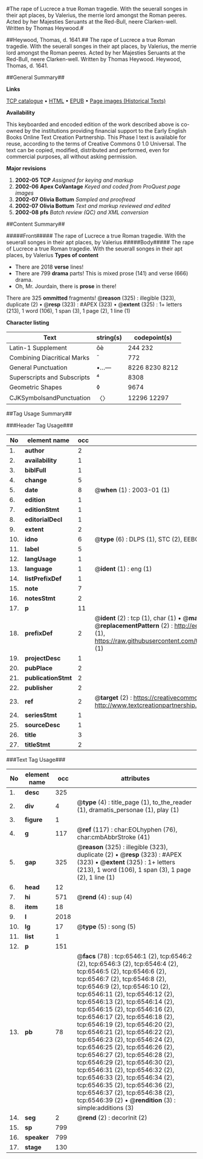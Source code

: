 #The rape of Lucrece a true Roman tragedie. With the seuerall songes in their apt places, by Valerius, the merrie lord amongst the Roman peeres. Acted by her Majesties Seruants at the Red-Bull, neere Clarken-well. Written by Thomas Heywood.#

##Heywood, Thomas, d. 1641.##
The rape of Lucrece a true Roman tragedie. With the seuerall songes in their apt places, by Valerius, the merrie lord amongst the Roman peeres. Acted by her Majesties Seruants at the Red-Bull, neere Clarken-well. Written by Thomas Heywood.
Heywood, Thomas, d. 1641.

##General Summary##

**Links**

[TCP catalogue](http://www.ota.ox.ac.uk/tcp/)  • 
[HTML](http://tei.it.ox.ac.uk/tcp/Texts-HTML/free/A03/A03244.html)  • 
[EPUB](http://tei.it.ox.ac.uk/tcp/Texts-EPUB/free/A03/A03244.epub) • 
[Page images (Historical Texts)](https://data.historicaltexts.jisc.ac.uk/view?pubId=eebo-99841926e&pageId=eebo-99841926e-6546-1)

**Availability**

This keyboarded and encoded edition of the
	       work described above is co-owned by the institutions
	       providing financial support to the Early English Books
	       Online Text Creation Partnership. This Phase I text is
	       available for reuse, according to the terms of Creative
	       Commons 0 1.0 Universal. The text can be copied,
	       modified, distributed and performed, even for
	       commercial purposes, all without asking permission.

**Major revisions**

1. __2002-05__ __TCP__ *Assigned for keying and markup*
1. __2002-06__ __Apex CoVantage__ *Keyed and coded from ProQuest page images*
1. __2002-07__ __Olivia Bottum__ *Sampled and proofread*
1. __2002-07__ __Olivia Bottum__ *Text and markup reviewed and edited*
1. __2002-08__ __pfs__ *Batch review (QC) and XML conversion*

##Content Summary##

#####Front#####
The rape of Lucrece a true Roman tragedie. With the seuerall songes in their apt places, by Valerius
#####Body#####
The rape of Lucrece a true Roman tragedie. With the seuerall songes in their apt places, by Valerius
**Types of content**

  * There are 2018 **verse** lines!
  * There are 799 **drama** parts! This is mixed prose (141) and verse (666) drama.
  * Oh, Mr. Jourdain, there is **prose** in there!

There are 325 **ommitted** fragments! 
 @__reason__ (325) : illegible (323), duplicate (2)  •  @__resp__ (323) : #APEX (323)  •  @__extent__ (325) : 1+ letters (213), 1 word (106), 1 span (3), 1 page (2), 1 line (1)

**Character listing**


|Text|string(s)|codepoint(s)|
|---|---|---|
|Latin-1 Supplement|ôè|244 232|
|Combining             Diacritical Marks|̄|772|
|General Punctuation|•…—|8226 8230 8212|
|Superscripts             and Subscripts|⁴|8308|
|Geometric Shapes|◊|9674|
|CJKSymbolsandPunctuation|〈〉|12296 12297|

##Tag Usage Summary##

###Header Tag Usage###

|No|element name|occ|attributes|
|---|---|---|---|
|1.|__author__|2||
|2.|__availability__|1||
|3.|__biblFull__|1||
|4.|__change__|5||
|5.|__date__|8| @__when__ (1) : 2003-01 (1)|
|6.|__edition__|1||
|7.|__editionStmt__|1||
|8.|__editorialDecl__|1||
|9.|__extent__|2||
|10.|__idno__|6| @__type__ (6) : DLPS (1), STC (2), EEBO-CITATION (1), PROQUEST (1), VID (1)|
|11.|__label__|5||
|12.|__langUsage__|1||
|13.|__language__|1| @__ident__ (1) : eng (1)|
|14.|__listPrefixDef__|1||
|15.|__note__|7||
|16.|__notesStmt__|2||
|17.|__p__|11||
|18.|__prefixDef__|2| @__ident__ (2) : tcp (1), char (1)  •  @__matchPattern__ (2) : ([0-9\-]+):([0-9IVX]+) (1), (.+) (1)  •  @__replacementPattern__ (2) : http://eebo.chadwyck.com/downloadtiff?vid=$1&page=$2 (1), https://raw.githubusercontent.com/textcreationpartnership/Texts/master/tcpchars.xml#$1 (1)|
|19.|__projectDesc__|1||
|20.|__pubPlace__|2||
|21.|__publicationStmt__|2||
|22.|__publisher__|2||
|23.|__ref__|2| @__target__ (2) : https://creativecommons.org/publicdomain/zero/1.0/ (1), http://www.textcreationpartnership.org/docs/. (1)|
|24.|__seriesStmt__|1||
|25.|__sourceDesc__|1||
|26.|__title__|3||
|27.|__titleStmt__|2||


###Text Tag Usage###

|No|element name|occ|attributes|
|---|---|---|---|
|1.|__desc__|325||
|2.|__div__|4| @__type__ (4) : title_page (1), to_the_reader (1), dramatis_personae (1), play (1)|
|3.|__figure__|1||
|4.|__g__|117| @__ref__ (117) : char:EOLhyphen (76), char:cmbAbbrStroke (41)|
|5.|__gap__|325| @__reason__ (325) : illegible (323), duplicate (2)  •  @__resp__ (323) : #APEX (323)  •  @__extent__ (325) : 1+ letters (213), 1 word (106), 1 span (3), 1 page (2), 1 line (1)|
|6.|__head__|12||
|7.|__hi__|571| @__rend__ (4) : sup (4)|
|8.|__item__|18||
|9.|__l__|2018||
|10.|__lg__|17| @__type__ (5) : song (5)|
|11.|__list__|1||
|12.|__p__|151||
|13.|__pb__|78| @__facs__ (78) : tcp:6546:1 (2), tcp:6546:2 (2), tcp:6546:3 (2), tcp:6546:4 (2), tcp:6546:5 (2), tcp:6546:6 (2), tcp:6546:7 (2), tcp:6546:8 (2), tcp:6546:9 (2), tcp:6546:10 (2), tcp:6546:11 (2), tcp:6546:12 (2), tcp:6546:13 (2), tcp:6546:14 (2), tcp:6546:15 (2), tcp:6546:16 (2), tcp:6546:17 (2), tcp:6546:18 (2), tcp:6546:19 (2), tcp:6546:20 (2), tcp:6546:21 (2), tcp:6546:22 (2), tcp:6546:23 (2), tcp:6546:24 (2), tcp:6546:25 (2), tcp:6546:26 (2), tcp:6546:27 (2), tcp:6546:28 (2), tcp:6546:29 (2), tcp:6546:30 (2), tcp:6546:31 (2), tcp:6546:32 (2), tcp:6546:33 (2), tcp:6546:34 (2), tcp:6546:35 (2), tcp:6546:36 (2), tcp:6546:37 (2), tcp:6546:38 (2), tcp:6546:39 (2)  •  @__rendition__ (3) : simple:additions (3)|
|14.|__seg__|2| @__rend__ (2) : decorInit (2)|
|15.|__sp__|799||
|16.|__speaker__|799||
|17.|__stage__|130||
